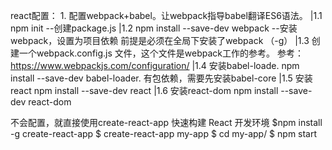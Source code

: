 react配置：
    1. 配置webpack+babel。让webpack指导babel翻译ES6语法。
        |1.1 npm init --创建package.js
        |1.2 npm install --save-dev webpack --安装webpack，设置为项目依赖
            前提是必须在全局下安装了webpack  （-g）
        |1.3 创建一个webpack.config.js 文件，这个文件是webpack工作的参考。
            参考：https://www.webpackjs.com/configuration/
        |1.4 安装babel-loade.  npm install --save-dev babel-loader. 
            有包依赖，需要先安装babel-core
        |1.5 安装react npm install --save-dev react
        |1.6 安装react-dom  npm install --save-dev react-dom


不会配置，就直接使用create-react-app 快速构建 React 开发环境
$npm install -g create-react-app
$ create-react-app my-app
$ cd my-app/
$ npm start
